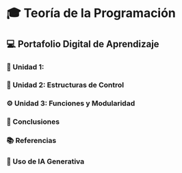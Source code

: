 # 🎓 Teoría de la Programación  
## 💻 Portafolio Digital de Aprendizaje 

### 🧩 Unidad 1:



### 🔢 Unidad 2: Estructuras de Control

### ⚙️ Unidad 3: Funciones y Modularidad


### 🧠 Conclusiones


### 📚 Referencias


### 🤖 Uso de IA Generativa
